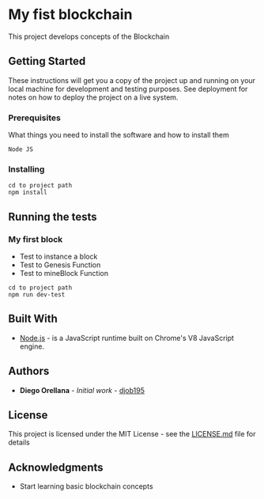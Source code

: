 # My fist blockchain

This project develops concepts of the Blockchain

## Getting Started

These instructions will get you a copy of the project up and running on your local machine for development and testing purposes. See deployment for notes on how to deploy the project on a live system.

### Prerequisites

What things you need to install the software and how to install them

```
Node JS
```

### Installing


```
cd to project path
npm install
```


## Running the tests

### My first block

* Test to instance a block
* Test to Genesis Function
* Test to mineBlock Function
```
cd to project path
npm run dev-test
```
## Built With

* [Node.js](https://nodejs.org/es/) - is a JavaScript runtime built on Chrome's V8 JavaScript engine.


## Authors

* **Diego Orellana** - *Initial work* - [djob195](https://github.com/djob195)

## License

This project is licensed under the MIT License - see the [LICENSE.md](LICENSE.md) file for details

## Acknowledgments

* Start learning basic blockchain concepts
